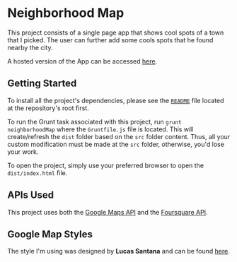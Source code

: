 # Neighborhood Map

This project consists of a single page app that shows cool spots of a town that I picked. The user can further add some cools spots that he found nearby the city.

A hosted version of the App can be accessed [here](https://riusuky.github.io/udacity-web-front-end/8.Neighborhood_Map/dist/index.html).

## Getting Started

To install all the project's dependencies, please see the [`README`](../README.md) file located at the repository's root first.

To run the Grunt task associated with this project, run `grunt neighborhoodMap` where the `Gruntfile.js` file is located. This will create/refresh the `dist` folder based on the `src` folder content. Thus, all your custom modification must be made at the `src` folder, otherwise, you'd lose your work.

To open the project, simply use your preferred browser to open the `dist/index.html` file.

## APIs Used

This project uses both the [Google Maps API](https://developers.google.com/maps/) and the [Foursquare API](https://developer.foursquare.com).

## Google Map Styles

The style I'm using was designed by **Lucas Santana** and can be found [here](https://snazzymaps.com/style/8356/flat).
